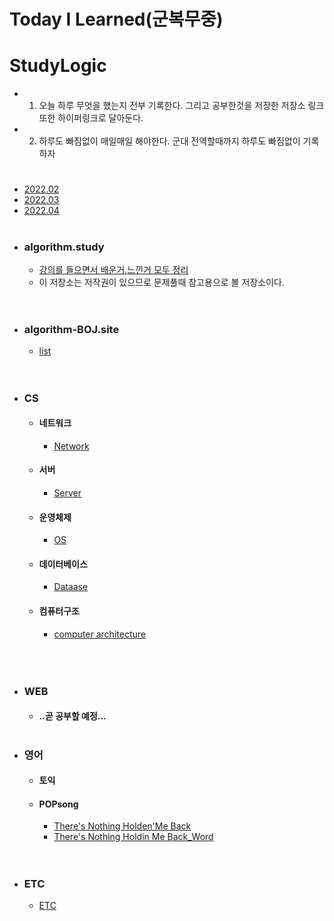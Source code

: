 # Today I Learned(군복무중)
# StudyLogic
  - 1. 오늘 하루 무엇을 했는지 전부 기록한다. 그리고 공부한것을 저장한 저장소 링크또한 하이퍼링크로 달아둔다.
  - 2. 하루도 빠짐없이 매일매일 해야한다. 군대 전역할때까지 하루도 빠짐없이 기록하자
#

- [2022.02](https://github.com/SeungMin2001/TIL/tree/main/2022.02) 
- [2022.03](https://github.com/SeungMin2001/TIL/tree/main/2022.03)
- [2022.04](https://github.com/SeungMin2001/TIL/tree/main/2022.04)
#
 - ### algorithm.study
   - [강의를 들으면서 배운거,느낀거 모두 정리](https://github.com/SeungMin2001/TIL/tree/main/CodingTest)
   - 이 저장소는 저작권이 있으므로 문제풀때 참고용으로 볼 저장소이다.<br><br>
#
 - ### algorithm-BOJ.site
     - [list](https://github.com/SeungMin2001/TIL/tree/main/algorithm_list) <br><br>
# 

 - ### CS  
   - #### 네트워크
     - [Network](https://github.com/ssm2020/TIL/blob/main/CS/Network)<br> 
   - #### 서버
     - [Server](https://github.com/ssm2020/TIL/blob/main/CS/Server)<br> 
   - #### 운영체제
     - [OS](https://github.com/ssm2020/TIL/blob/main/CS/OS)<br> 
   - #### 데이터베이스
     - [Dataase](https://github.com/ssm2020/TIL/blob/main/CS/DataBase)<br>
   - #### 컴퓨터구조
     - [computer architecture](https://github.com/SeungMin2001/TIL/tree/main/CS/ComputerArchitecture)<br>
   <br><br>
#
  - ### WEB
    - #### ..곧 공부할 예정... 
# 

 - ### 영어
   - #### 토익
      
   - #### POPsong
       - [There's Nothing Holden'Me Back](https://github.com/SeungMin2001/TIL/blob/main/POP/There's%20Nothing%20Holdin'Me%20Back.md) 
       - [There's Nothing Holdin Me Back_Word](https://github.com/SeungMin2001/TIL/blob/main/POP/There's...Word.md)
  <br><br>
#

 - ### ETC
   - [ETC](https://github.com/SeungMin2001/TIL/blob/main/ETC/ETC_README.md) 
